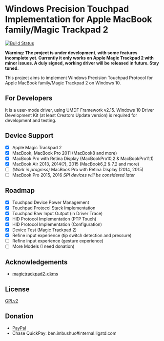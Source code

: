 # Windows Precision Touchpad Implementation for Apple MacBook family/Magic Trackpad 2

[![Build Status](https://ligstd.visualstudio.com/_apis/public/build/definitions/7694e0d0-94e3-4fd2-b39a-ecd261e1ba2e/22/badge)](https://ligstd.visualstudio.com/Apple%20PTP%20Trackpad/)

**Warning: The project is under development, with some features incomplete yet. Currently it only works on Apple Magic Trackpad 2 with minor issues. A duly signed, working driver will be released in future. Stay tuned.**

This project aims to implement Windows Precision Touchpad Protocol for Apple MacBook family/Magic Trackpad 2 on Windows 10.

## For Developers

It is a user-mode driver, using UMDF Framework v2.15. Windows 10 Driver Development Kit (at least Creators Update version) is required for development and testing.

## Device Support

- [x] Apple Magic Trackpad 2
- [x] MacBook, MacBook Pro 2011 (MacBook8 and more)
- [x] MacBook Pro with Retina Display (MacBookPro10,2 & MacBookPro11,1)
- [x] MacBook Air 2013, 2014(?), 2015 (MacBook6,2 & 7,2 and more)
- [ ] _(Work in progress)_ MacBook Pro with Retina Display (2014, 2015)
- [ ] MacBook Pro 2015, 2016 _SPI devices will be considered later_

## Roadmap

- [x] Touchpad Device Power Management
- [x] Touchpad Protocol Stack Implementation
- [x] Touchpad Raw Input Output (in Driver Trace)
- [x] HID Protocol Implementation (PTP Touch)
- [x] HID Protocol Implementation (Configuration)
- [x] Device Test (Magic Trackpad 2)
- [x] Refine input experience (tip switch detection and pressure)
- [ ] Refine input experience (gesture experience)
- [ ] More Models (I need donation)

## Acknowledgements

- [magictrackpad2-dkms](https://github.com/robbi5/magictrackpad2-dkms)

## License

[GPLv2](LICENSE.md)

## Donation

- [PayPal](https://www.paypal.com/paypalme/imbushuo)
- Chase QuickPay: ben.imbushuo#internal.ligstd.com
